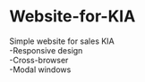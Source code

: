 # Website-for-KIA
Simple website for sales KIA <br>
-Responsive design <br>
-Cross-browser <br>
-Modal windows
